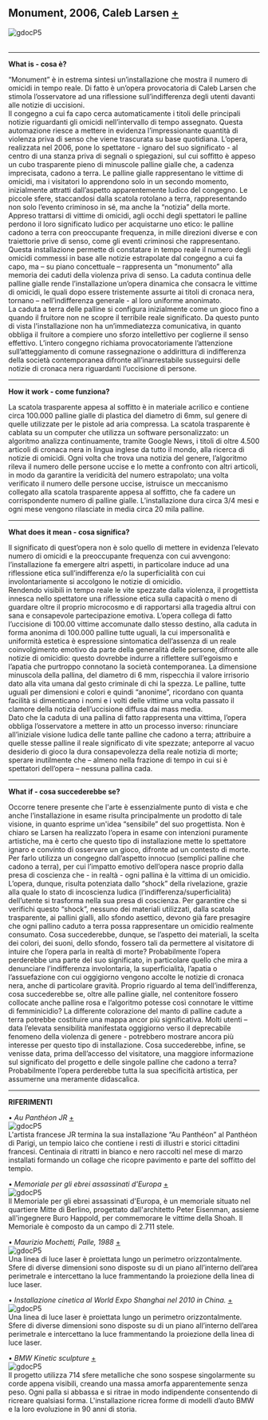 ## Monument, 2006, Caleb Larsen [+](http://www.siusoon.net/dat/2008/10/08/inspiring-work-monument-if-it-bleeds-it-leads-2006-by-caleb-larsen/)
![gdocP5](http://i.imgur.com/TMwsA2c.jpg)<br><br>

***

**What is - cosa è?**     
     
 “Monument” è in estrema sintesi un’installazione che mostra il numero di omicidi in tempo reale. Di fatto è un’opera provocatoria di Caleb Larsen che stimola l’osservatore ad una riflessione sull’indifferenza degli utenti davanti alle notizie di uccisioni.  
Il congegno a cui fa capo cerca automaticamente i titoli delle principali notizie riguardanti gli omicidi nell’intervallo di tempo assegnato. Questa automazione riesce a mettere in evidenza l’impressionante quantità di violenza priva di senso che viene trascurata su base quotidiana.
L’opera, realizzata nel 2006, pone lo spettatore - ignaro del suo significato - al centro di una stanza priva di segnali o spiegazioni, sul cui soffitto è appeso un cubo trasparente pieno di minuscole palline gialle che, a cadenza imprecisata, cadono a terra. 
Le palline gialle rappresentano le vittime di omicidi, ma i visitatori lo apprendono solo in un secondo momento, inizialmente attratti dall’aspetto apparentemente ludico del congegno. Le piccole sfere, staccandosi dalla scatola rotolano a terra, rappresentando non solo l’evento criminoso in sé, ma anche la “notizia” della morte. 
Appreso trattarsi di vittime di omicidi, agli occhi degli spettatori le palline perdono il loro significato ludico per acquistarne uno etico: le palline cadono a terra con preoccupante frequenza, in mille direzioni diverse e con traiettorie prive di senso, come gli eventi criminosi che rappresentano. 
Questa installazione permette di constatare in tempo reale il numero degli omicidi commessi in base alle notizie estrapolate dal congegno a cui fa capo, ma – su piano concettuale – rappresenta un “monumento” alla memoria dei caduti della violenza priva di senso. 
La caduta continua delle palline gialle rende l’installazione un’opera dinamica che consacra le vittime di omicidi, le quali dopo essere tristemente assurte ai titoli di cronaca nera, tornano – nell’indifferenza generale - al loro uniforme anonimato.  
La caduta a terra delle palline si configura inizialmente come un gioco fino a quando il fruitore non ne scopre il terribile reale significato. Da questo punto di vista l'installazione non ha un’immediatezza comunicativa, in quanto obbliga il fruitore a compiere uno sforzo intellettivo per coglierne il senso effettivo.
L’intero congegno richiama provocatoriamente l’attenzione sull’atteggiamento di comune rassegnazione o addirittura di indifferenza della società contemporanea difronte all’inarrestabile susseguirsi delle notizie di cronaca nera riguardanti l’uccisione di persone.
 

***

**How it work - come funziona?**   
      
La scatola trasparente appesa al soffitto è in materiale acrilico e contiene circa 100.000 palline gialle di plastica del diametro di 6mm, sul genere di quelle utilizzate per le pistole ad aria compressa. 
La scatola trasparente è cablata su un computer che utilizza un software personalizzato: un algoritmo analizza continuamente, tramite Google News, i titoli di oltre 4.500 articoli di cronaca nera in lingua inglese da tutto il mondo, alla ricerca di notizie di omicidi. Ogni volta che trova una notizia del genere, l’algoritmo rileva il numero delle persone uccise e lo mette a confronto con altri articoli, in modo da garantire la veridicità del numero estrapolato; una volta verificato il numero delle persone uccise, istruisce un meccanismo collegato alla scatola trasparente appesa al soffitto, che fa cadere un corrispondente numero di palline gialle. L’installazione dura circa 3/4 mesi e ogni mese vengono rilasciate in media circa 20 mila palline.
  

***      

**What does it mean - cosa significa?**   

Il significato di quest’opera non è solo quello di mettere in evidenza l’elevato numero di omicidi e la preoccupante frequenza con cui avvengono: l’installazione fa emergere altri aspetti, in particolare induce ad una riflessione etica sull’indifferenza e/o la superficialità con cui involontariamente si accolgono le notizie di omicidio.  
Rendendo visibili in tempo reale le vite spezzate dalla violenza, il progettista innesca nello spettatore una riflessione etica sulla capacità o meno di guardare oltre il proprio microcosmo e di rapportarsi alla tragedia altrui con sana e consapevole partecipazione emotiva. 
L’opera collega di fatto l’uccisione di 100.00 vittime accomunate dallo stesso destino, alla caduta in forma anonima di 100.000 palline tutte uguali, la cui impersonalità e uniformità estetica è espressione sintomatica dell’assenza di un reale coinvolgimento emotivo da parte della generalità delle persone, difronte alle notizie di omicidio: questo dovrebbe indurre a riflettere sull’egoismo e l’apatia che purtroppo connotano la società contemporanea. 
La dimensione minuscola della pallina, del diametro di 6 mm, rispecchia il valore irrisorio dato alla vita umana dal gesto criminale di chi la spezza. Le palline, tutte uguali per dimensioni e colori e quindi “anonime”, ricordano con quanta facilità si dimenticano i nomi e i volti delle vittime una volta passato il clamore della notizia dell’uccisione diffusa dai mass media.  
Dato che la caduta di una pallina di fatto rappresenta una vittima, l’opera obbliga l’osservatore a mettere in atto un processo inverso: rinunciare all’iniziale visione ludica delle tante palline che cadono a terra; attribuire a quelle stesse palline il reale significato di vite spezzate; anteporre al vacuo desiderio di gioco la dura consapevolezza della reale notizia di morte; sperare inutilmente che – almeno nella frazione di tempo in cui si è spettatori dell’opera – nessuna pallina cada.


***
     
**What if - cosa succederebbe se?**   
    
Occorre tenere presente che l'arte è essenzialmente punto di vista e che anche l’installazione in esame risulta principalmente un prodotto di tale visione, in quanto esprime un'idea “sensibile” del suo progettista. 
Non è chiaro se Larsen ha realizzato l’opera in esame con intenzioni puramente artistiche, ma è certo che questo tipo di installazione mette lo spettatore ignaro e convinto di osservare un gioco, difronte ad un contesto di morte. Per farlo utilizza un congegno dall’aspetto innocuo (semplici palline che cadono a terra), per cui l’impatto emotivo dell’opera nasce proprio dalla presa di coscienza che - in realtà - ogni pallina è la vittima di un omicidio. 
L’opera, dunque, risulta potenziata dallo “shock” della rivelazione, grazie alla quale lo stato di incoscienza ludica (l’indifferenza/superficialità) dell’utente si trasforma nella sua presa di coscienza. Per garantire che si verifichi questo “shock”, nessuno dei materiali utilizzati, dalla scatola trasparente, ai pallini gialli, allo sfondo asettico, devono già fare presagire che ogni pallino caduto a terra possa rappresentare un omicidio realmente consumato.
Cosa succederebbe, dunque, se l’aspetto dei materiali, la scelta dei colori, dei suoni, dello sfondo, fossero tali da permettere al visitatore di intuire che l’opera parla in realtà di morte? Probabilmente l’opera perderebbe una parte del suo significato, in particolare quello che mira a denunciare l’indifferenza involontaria, la superficialità, l’apatia o l’assuefazione con cui oggigiorno vengono accolte le notizie di cronaca nera, anche di particolare gravità.
Proprio riguardo al tema dell’indifferenza, cosa succederebbe se, oltre alle palline gialle, nel contenitore fossero collocate anche palline rosa e l’algoritmo potesse così connotare le vittime di femminicidio?  La differente colorazione del manto di palline cadute a terra potrebbe costituire una mappa ancor più significativa. Molti utenti – data l’elevata sensibilità manifestata oggigiorno verso il deprecabile fenomeno della violenza di genere - potrebbero mostrare ancora più interesse per questo tipo di installazione.
Cosa succederebbe, infine, se venisse data, prima dell’accesso del visitatore, una maggiore informazione sul significato del progetto e delle singole palline che cadono a terra? Probabilmente l’opera perderebbe tutta la sua specificità artistica, per assumerne una meramente didascalica. 
 


------------

**RIFERIMENTI**
     
•	*Au Panthéon  JR* [+](http://www.jr-art.net/projects/inside-out-au-pantheon)<br>
![gdocP5](http://i.imgur.com/fck1fyo.jpg)<br>
L'artista francese JR termina la sua installazione “Au Panthéon” al Panthéon di Parigi, un tempio laico che contiene i resti di illustri
e storici cittadini francesi. Centinaia di ritratti in bianco e nero raccolti nel mese di marzo installati formando un collage che ricopre pavimento e parte del soffitto del tempio. 
    
 
•	*Memoriale per gli ebrei assassinati d'Europa* [+](https://it.wikipedia.org/wiki/Memoriale_per_gli_ebrei_assassinati_d%27Europa)<br> 
![gdocP5](http://i.imgur.com/SNf8W0U.jpg)<br>
 Il Memoriale per gli ebrei assassinati d'Europa, è un memoriale situato nel quartiere Mitte di Berlino, progettato dall'architetto Peter Eisenman, assieme all'ingegnere Buro Happold, per commemorare le vittime della Shoah. Il Memoriale è composto da un campo di 2.711 stele.


•	*Maurizio Mochetti, Palle, 1988* [+](https://www.dezeen.com/2013/11/11/siblings-wifi-blocking-onoff-installation-creates-a-disconnected-cold-spot/)<br>
![gdocP5](http://i.imgur.com/ZPiLi0N.jpg)<br>
Una linea di luce laser è proiettata lungo un perimetro orizzontalmente. Sfere di diverse dimensioni sono disposte su di un piano all’interno dell’area perimetrale e intercettano la luce frammentando la proiezione della linea di luce laser.



•	*Installazione cinetica al World Expo Shanghai nel 2010 in China.* [+](http://www.notcot.org/post/34651/Video-of-FTSIs-Ball-Grid-Array-kinetic-installation-in-/)<br>
![gdocP5](http://i.imgur.com/GfPpGwJ.jpg)<br>
Una linea di luce laser è proiettata lungo un perimetro orizzontalmente. Sfere di diverse dimensioni sono disposte su di un piano all’interno dell’area perimetrale e intercettano la luce frammentando la proiezione della linea di luce laser.


•	*BMW Kinetic sculpture* [+](http://www.coolhunting.com/culture/bmw-kinetic-scu)<br>
![gdocP5](http://i.imgur.com/hFhPk3J.jpg)<br>
Il progetto utilizza 714 sfere metalliche che sono sospese singolarmente su corde appena visibili, creando una massa amorfa apparentemente senza peso. Ogni palla si abbassa e si ritrae in modo indipendente consentendo di ricreare qualsiasi forma. L'installazione ricrea forme di modelli d’auto BMW e la loro evoluzione in 90 anni di storia. 


